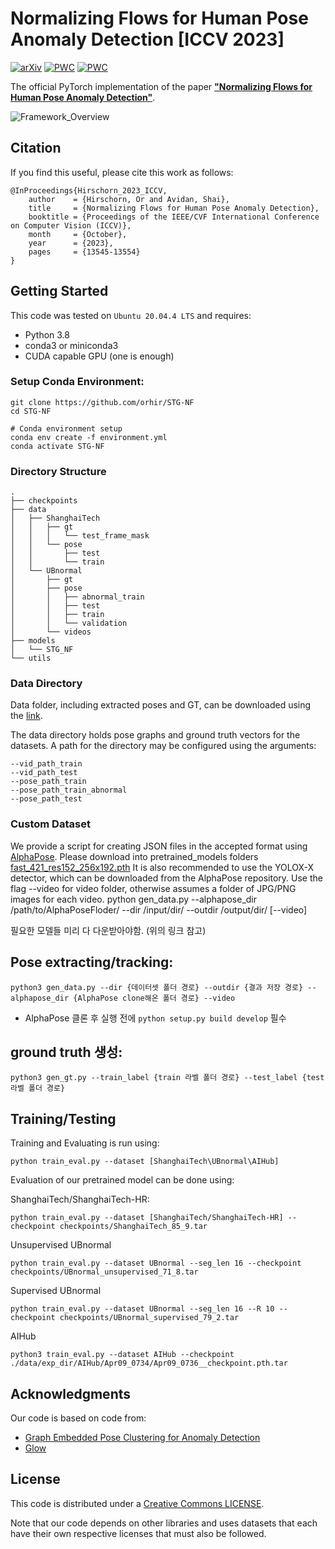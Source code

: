# Normalizing Flows for Human Pose Anomaly Detection [ICCV 2023]
[![arXiv](https://img.shields.io/badge/arXiv-<2211.10946>-<COLOR>.svg)](https://arxiv.org/abs/2211.10946)
[![PWC](https://img.shields.io/endpoint.svg?url=https://paperswithcode.com/badge/normalizing-flows-for-human-pose-anomaly/anomaly-detection-on-shanghaitech)](https://paperswithcode.com/sota/anomaly-detection-on-shanghaitech?p=normalizing-flows-for-human-pose-anomaly)
[![PWC](https://img.shields.io/endpoint.svg?url=https://paperswithcode.com/badge/normalizing-flows-for-human-pose-anomaly/anomaly-detection-on-ubnormal)](https://paperswithcode.com/sota/anomaly-detection-on-ubnormal?p=normalizing-flows-for-human-pose-anomaly)



The official PyTorch implementation of the paper [**"Normalizing Flows for Human Pose Anomaly Detection"**](https://arxiv.org/abs/2211.10946).


![Framework_Overview](data/arch.png)

## Citation
If you find this useful, please cite this work as follows:
```
@InProceedings{Hirschorn_2023_ICCV,
    author    = {Hirschorn, Or and Avidan, Shai},
    title     = {Normalizing Flows for Human Pose Anomaly Detection},
    booktitle = {Proceedings of the IEEE/CVF International Conference on Computer Vision (ICCV)},
    month     = {October},
    year      = {2023},
    pages     = {13545-13554}
}
```

## Getting Started

This code was tested on `Ubuntu 20.04.4 LTS` and requires:
* Python 3.8
* conda3 or miniconda3
* CUDA capable GPU (one is enough)

### Setup Conda Environment:
```
git clone https://github.com/orhir/STG-NF
cd STG-NF

# Conda environment setup
conda env create -f environment.yml
conda activate STG-NF
```

### Directory Structure
```
.
├── checkpoints
├── data
│   ├── ShanghaiTech
│   │   ├── gt
│   │   │   └── test_frame_mask
│   │   └── pose
│   │       ├── test
│   │       └── train
│   └── UBnormal
│       ├── gt
│       ├── pose
│       │   ├── abnormal_train
│       │   ├── test
│       │   ├── train
│       │   └── validation
│       └── videos
├── models
│   └── STG_NF
└── utils

```

### Data Directory
Data folder, including extracted poses and GT, can be downloaded using the [link](https://drive.google.com/file/d/1o9h3Kh6zovW4FIHpNBGnYIRSbGCu-qPt/view?usp=sharing).

The data directory holds pose graphs and ground truth vectors for the datasets.
A path for the directory may be configured using the arguments:

    --vid_path_train
    --vid_path_test
    --pose_path_train
    --pose_path_train_abnormal
    --pose_path_test

### Custom Dataset
We provide a script for creating JSON files in the accepted format using [AlphaPose](https://github.com/MVIG-SJTU/AlphaPose).
Please download into pretrained_models folders [fast_421_res152_256x192.pth](https://drive.google.com/open?id=1kfyedqyn8exjbbNmYq8XGd2EooQjPtF9)
It is also recommended to use the YOLOX-X detector, which can be downloaded from the AlphaPose repository.
Use the flag --video for video folder, otherwise assumes a folder of JPG/PNG images for each video.
    python gen_data.py --alphapose_dir /path/to/AlphaPoseFloder/ --dir /input/dir/ --outdir /output/dir/ [--video]

필요한 모델들 미리 다 다운받아야함. (위의 링크 참고)

## Pose extracting/tracking:
```
python3 gen_data.py --dir {데이터셋 폴더 경로} --outdir {결과 저장 경로} --alphapose_dir {AlphaPose clone해온 폴더 경로} --video
```
- AlphaPose 클론 후 실행 전에
  ```python setup.py build develop``` 필수

## ground truth 생성:
```
python3 gen_gt.py --train_label {train 라벨 폴더 경로} --test_label {test 라벨 폴더 경로}
```

## Training/Testing
Training and Evaluating is run using:
```
python train_eval.py --dataset [ShanghaiTech\UBnormal\AIHub]
```

Evaluation of our pretrained model can be done using:

ShanghaiTech/ShanghaiTech-HR:
```
python train_eval.py --dataset [ShanghaiTech/ShanghaiTech-HR] --checkpoint checkpoints/ShanghaiTech_85_9.tar
```
Unsupervised UBnormal
```
python train_eval.py --dataset UBnormal --seg_len 16 --checkpoint checkpoints/UBnormal_unsupervised_71_8.tar 
```
Supervised UBnormal
```
python train_eval.py --dataset UBnormal --seg_len 16 --R 10 --checkpoint checkpoints/UBnormal_supervised_79_2.tar
```
AIHub
```
python3 train_eval.py --dataset AIHub --checkpoint ./data/exp_dir/AIHub/Apr09_0734/Apr09_0736__checkpoint.pth.tar
```

## Acknowledgments
Our code is based on code from:
- [Graph Embedded Pose Clustering for Anomaly Detection](https://github.com/amirmk89/gepc)
- [Glow](https://github.com/y0ast/Glow-PyTorch)

## License
This code is distributed under a [Creative Commons LICENSE](LICENSE).

Note that our code depends on other libraries and uses datasets that each have their own respective licenses that must also be followed.
